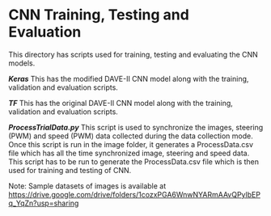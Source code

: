 # CNN Training, Testing and Evaluation

This directory has scripts used for training, testing and evaluating the CNN models.

***Keras***
This has the modified DAVE-II CNN model along with the training, validation and evaluation scripts.

***TF***
This has the original DAVE-II CNN model along with the training, validation and evaluation scripts.

***ProcessTrialData.py***
This script is used to synchronize the images, steering (PWM) and speed (PWM) data collected during the data collection mode. Once this script is run in the image folder, it generates a ProcessData.csv file which has all the time synchronized image, steering and speed data. This script has to be run to generate the ProcessData.csv file which is then used for training and testing of CNN.

Note: Sample datasets of images is available at https://drive.google.com/drive/folders/1cozxPGA6WnwNYARmAAvQPylbEPq_YqZn?usp=sharing    

